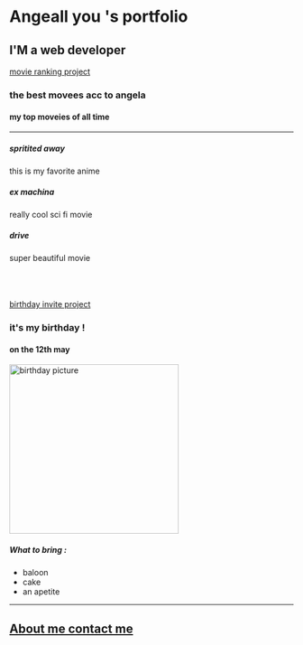 <!DOCTYPE html>
<html lang="en">
<head>
    <meta charset="UTF-8">
    <meta name="viewport" content="width=device-width, initial-scale=1.0">
    <title>Document</title>
</head>
<body>
    <h1>Angeall you 's portfolio </h1>
    <h2> I'M a web developer </h2>
    <hr\>
    <a href="./assets/image/WhatsApp Image 2024-02-20 at 00.32.13_979cace2.jpg" draggable="true" target="_blank">movie ranking project </a>
    <h3> the best movees acc to angela</h3>
    <h4>my top moveies of all time </h4>
    <hr>
    <h5>spritited away </h5>
    <p> this is my favorite anime </p>
    <h5>ex machina</h5>
    <p> really cool sci fi movie</p>
    <h5> drive </h5>
    <P> super beautiful movie </P>
    <br>
    <br>
    <br>
    <a href="./assets/image/WhatsApp Image 2024-02-20 at 00.32.24_d24a9bc9.jpg" draggable="true"> birthday  invite project </a>
    <h3>it's my birthday !  </h3>
    <h4>on the 12th may</h4>
    <img src="./assets/image/dog.JPG" alt="birthday picture " height="300">
    <h5>What to  bring : </h5>
    <ul><li> baloon </li><li>cake</li><li>an apetite</li></ul>
    <hr>
    <h2> <a href="./contactus.html"  draggable="true" target="_blank"> About me contact me </a></h2>












</body>
</html>
